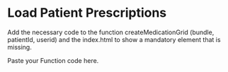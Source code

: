 # Load Patient Prescriptions

Add the necessary code to the function createMedicationGrid (bundle, patientId, userid) and the index.html to show a mandatory element that is missing.

Paste your Function code here.